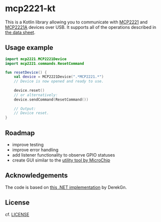 # mcp2221-kt

This is a Kotlin library allowing you to communicate with [MCP2221](https://www.microchip.com/en-us/product/MCP2221) and [MCP2221A](https://www.microchip.com/en-us/product/MCP2221A) devices over USB. It supports all of the operations described in [the data sheet](docs/data_sheet.pdf).

## Usage example

```kotlin
import mcp2221.MCP2221Device
import mcp2221.commands.ResetCommand

fun resetDevice() {
    val device = MCP2221Device(".*MCP2221.*")
    // Device is now opened and ready to use.
    
    device.reset()
    // or alternatively:
    device.sendCommand(ResetCommand())
    
    // Output:
    // Device reset.
}
```

## Roadmap

* improve testing
* improve error handling
* add listener functionality to observe GPIO statuses
* create GUI similar to the [utility tool by MicroChip](https://ww1.microchip.com/downloads/aemDocuments/documents/APID/ProductDocuments/SoftwareLibraries/Firmware/MCP2221Utility.zip)

## Acknowledgements

The code is based on [this .NET implementation](https://github.com/DerekGn/MCP2221IO) by DerekGn.

## License

cf. [LICENSE](LICENSE)
